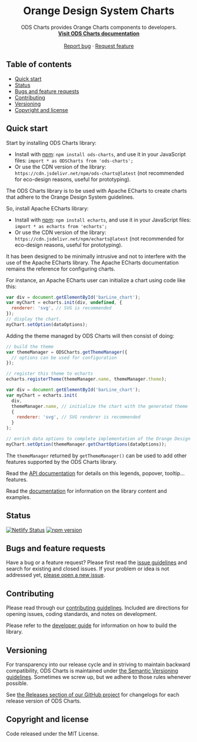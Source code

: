 <h1 align="center">Orange Design System Charts</h1>

<p align="center">
  ODS Charts provides Orange Charts components to developers.
  <br>
  <a href="https://ods-charts.netlify.app/"><strong>Visit ODS Charts documentation</strong></a>
  <br>
  <br>
  <a href="https://github.com/Orange-OpenSource/ods-charts/issues/new?assignees=-&labels=bug&template=bug_report.yml">Report bug</a>
  ·
  <a href="https://github.com/Orange-OpenSource/ods-charts/issues/new?assignees=&labels=feature&template=feature_request.yml">Request feature</a>
</p>

## Table of contents

- [Quick start](#quick-start)
- [Status](#status)
- [Bugs and feature requests](#bugs-and-feature-requests)
- [Contributing](#contributing)
- [Versioning](#versioning)
- [Copyright and license](#copyright-and-license)

## Quick start

Start by installing ODS Charts library:

- Install with [npm](https://www.npmjs.com/): `npm install ods-charts`, and use it in your JavaScript files: `import * as ODSCharts from 'ods-charts';`
- Or use the CDN version of the library: `https://cdn.jsdelivr.net/npm/ods-charts@latest` (not recommended for eco-design reasons, useful for prototyping).

The ODS Charts library is to be used with Apache ECharts to create charts that adhere to the Orange Design System guidelines.

So, install Apache ECharts library:

- Install with [npm](https://www.npmjs.com/): `npm install echarts`, and use it in your JavaScript files: `import * as echarts from 'echarts';`
- Or use the CDN version of the library: `https://cdn.jsdelivr.net/npm/echarts@latest` (not recommended for eco-design reasons, useful for prototyping).

It has been designed to be minimally intrusive and not to interfere with the use of the Apache ECharts library. The Apache ECharts documentation remains the reference for configuring charts.

For instance, an Apache ECharts user can initialize a chart using code like this:

```javascript
var div = document.getElementById('barLine_chart');
var myChart = echarts.init(div, undefined, {
  renderer: 'svg', // SVG is recommended
});
// display the chart.
myChart.setOption(dataOptions);
```

Adding the theme managed by ODS Charts will then consist of doing:

```javascript
// build the theme
var themeManager = ODSCharts.getThemeManager({
  // options can be used for configuration
});

// register this theme to echarts
echarts.registerTheme(themeManager.name, themeManager.theme);

var div = document.getElementById('barLine_chart');
var myChart = echarts.init(
  div,
  themeManager.name, // initialize the chart with the generated theme
  {
    renderer: 'svg', // SVG renderer is recommended
  }
);

// enrich data options to complete implementation of the Orange Design System.
myChart.setOption(themeManager.getChartOptions(dataOptions));
```

The `themeManager` returned by `getThemeManager()` can be used to add other features supported by the ODS Charts library.

Read the [API documentation](https://ods-charts.netlify.app/0.2/api/) for details on this legends, popover, tooltip... features.

Read the [documentation](https://ods-charts.netlify.app/) for information on the library content and examples.

## Status

[![Netlify Status](https://api.netlify.com/api/v1/badges/3df609fb-4f36-4c09-ba31-284e261f2d8d/deploy-status)](https://app.netlify.com/sites/ods-charts/deploys)
[![npm version](https://img.shields.io/npm/v/ods-charts?logo=npm&logoColor=fff)](https://www.npmjs.com/package/ods-charts)

## Bugs and feature requests

Have a bug or a feature request? Please first read the [issue guidelines](https://github.com/Orange-OpenSource/ods-charts/blob/main/CONTRIBUTING.md#using-the-issue-tracker) and search for existing and closed issues. If your problem or idea is not addressed yet, [please open a new issue](https://github.com/Orange-OpenSource/ods-charts/issues/new/choose).

## Contributing

Please read through our [contributing guidelines](https://github.com/Orange-OpenSource/ods-charts/blob/main/CONTRIBUTING.md). Included are directions for opening issues, coding standards, and notes on development.

Please refer to the [developer guide](https://github.com/Orange-OpenSource/ods-charts/blob/main/DEVELOP.md) for information on how to build the library.

## Versioning

For transparency into our release cycle and in striving to maintain backward compatibility, ODS Charts is maintained under [the Semantic Versioning guidelines](https://semver.org/). Sometimes we screw up, but we adhere to those rules whenever possible.

See [the Releases section of our GitHub project](https://github.com/Orange-OpenSource/ods-charts/releases) for changelogs for each release version of ODS Charts.

## Copyright and license

Code released under the MIT License.
